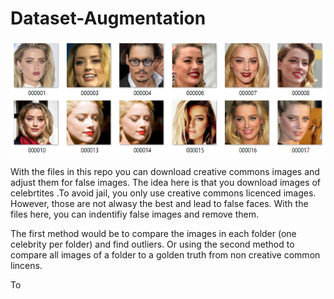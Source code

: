 # Dataset-Augmentation


![alt](https://github.com/JanderHungrige/Dataset-Augmentation/blob/main/1*XF84HS2-X3jbP-cDUBbarQ.png?raw=true)

With the files in this repo you can download creative commons images and adjust them for false images. 
The idea here is that you download images of celebrtites .To avoid jail, you only use creative commons licenced images. However, those are not alwasy the best and lead to false faces. 
With the files here, you can indentifiy false images and remove them. 

The first method would be to compare the images in each folder (one celebrity per folder) and find outliers. Or using the second method to compare all images of a folder to a golden truth from non creative common lincens. 

To 
